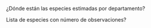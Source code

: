 
¿Dónde están las especies estimadas por departamento?

Lista de especies con número de observaciones?


